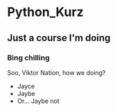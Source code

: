 # Python_Kurz

## Just a course I'm doing

### Bing chilling

Soo, Viktor Nation, how we doing?

- Jayce
- Jaybe
- Or... Jaybe not